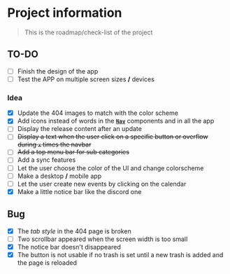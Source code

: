 # Project information

> This is the roadmap/check-list of the project

## TO-DO

- [ ] Finish the design of the app
- [ ] Test the APP on multiple screen sizes **/** devices

### Idea

- [x] Update the 404 images to match with the color scheme
- [x] Add icons instead of words in the **[`Nav`]("./../app/src/components/Nav.jsx)** components and in all the app
- [ ] Display the release content after an update
- [ ] ~~Display a text when the user click on a specific button or overflow during `x` times the navbar~~
- [ ] ~~Add a top menu bar for sub categories~~
- [ ] Add a sync features
- [ ] Let the user choose the color of the UI and change colorscheme
- [ ] Make a desktop **/** mobile app
- [ ] Let the user create new events by clicking on the calendar
- [x] Make a little notice bar like the discord one

## Bug

- [x] The _tab style_ in the 404 page is broken
- [ ] Two scrollbar appeared when the screen width is too small
- [x] The notice bar doesn't disappeared
- [x] The button is not usable if no trash is set until a new trash is added and the page is reloaded
